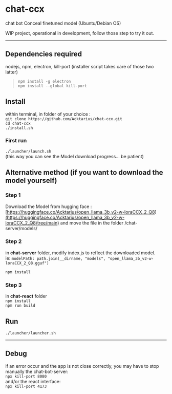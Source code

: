 # chat-ccx
chat bot Conceal finetuned model (Ubuntu/Debian OS)

WIP project, operational in development, follow those step to try it out.

---

## Dependencies required
nodejs, npm, electron, kill-port  (installer script takes care of those two latter)  
> `npm install -g electron`  
> `npm install --global kill-port`  

## Install
within terminal, in folder of your choice :  
`git clone https://github.com/Acktarius/chat-ccx.git`   
`cd chat-ccx`  
`./install.sh`  

### First run
`./launcher/launch.sh`  
(this way you can see the Model download progress... be patient)


## Alternative method (if you want to download the model yourself)

### Step 1
Download the Model from hugging face :
[https://huggingface.co/Acktarius/open_llama_3b_v2-w-loraCCX_2_Q8](https://huggingface.co/Acktarius/open_llama_3b_v2-w-loraCCX_2_Q8/tree/main)
and move the file in the folder /chat-server/models/

### Step 2
in **chat-server** folder, modify index.js to reflect the downloaded model.  
ie: `modelPath: path.join(__dirname, "models", "open_llama_3b_v2-w-loraCCX_2_Q8.gguf")`  

`npm install`  

### Step 3
in **chat-react** folder  
`npm install`  
`npm run build `  


## Run
`./launcher/launcher.sh` 

---

## Debug
if an error occur and the app is not close correctly,
you may have to stop manually the chat-bot-server:  
`npx kill-port 8080`  
and/or the react interface:  
`npx kill-port 4173`  